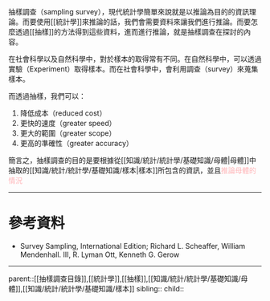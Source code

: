 抽樣調查（sampling survey），現代統計學簡單來說就是以推論為目的的資訊理論。而要使用[[統計學]]來推論的話，我們會需要資料來讓我們進行推論。而要怎麼透過[[抽樣]]的方法得到這些資料，進而進行推論，就是抽樣調查在探討的內容。

在社會科學以及自然科學中，對於樣本的取得常有不同。在自然科學中，可以透過實驗（Experiment）取得樣本。而在社會科學中，會利用調查（survey）來蒐集樣本。

而透過抽樣，我們可以：
1. 降低成本（reduced cost）
2. 更快的速度（greater speed）
3. 更大的範圍（greater scope）
4. 更高的準確性（greater accuracy）

簡言之，抽樣調查的目的是要根據從[[知識/統計/統計學/基礎知識/母體|母體]]中抽取的[[知識/統計/統計學/基礎知識/樣本|樣本]]所包含的資訊，並且<font color=ffb3b6>推論母體的情況</font>
- - -
# 參考資料
- Survey Sampling, International Edition; Richard L. Scheaffer, William Mendenhall. III, R. Lyman Ott, Kenneth G. Gerow
- - -
parent::[[抽樣調查目錄]],[[統計學]],[[抽樣]],[[知識/統計/統計學/基礎知識/母體]],[[知識/統計/統計學/基礎知識/樣本]]
sibling::
child::
